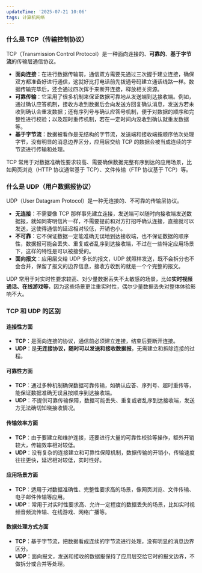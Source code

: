 ```yaml
---
updateTime: '2025-07-21 10:06'
tags: 计算机网络
---
```

### 什么是 TCP（传输控制协议）

TCP（Transmission Control Protocol）是一种面向连接的、**可靠的**、**基于字节流**的传输层通信协议。

- **面向连接**：在进行数据传输前，通信双方需要先通过三次握手建立连接，确保双方都准备好进行通信，这就好比打电话前先拨通号码建立通话线路一样。数据传输完毕后，还会通过四次挥手来断开连接，释放相关资源。
- **可靠传输**：它采用了很多机制来保证数据可靠地从发送端到达接收端。例如，通过确认应答机制，接收方收到数据后会向发送方回复确认消息，发送方若未收到确认会重发数据；还有序列号与确认应答号机制，便于对数据的顺序和完整性进行校验；以及超时重传机制，若在一定时间内没收到确认就重发数据等。
- **基于字节流**：数据被看作是无结构的字节流，发送端和接收端按顺序依次处理字节，没有明显的消息边界区分，应用层交给 TCP 的数据会被当成连续的字节流进行传输和处理。

TCP 常用于对数据准确性要求较高、需要确保数据完整有序到达的应用场景，比如网页浏览（HTTP 协议通常基于 TCP）、文件传输（FTP 协议基于 TCP）等。

### 什么是 UDP（用户数据报协议）

UDP（User Datagram Protocol）是一种无连接的、不可靠的传输层协议。

- **无连接**：不需要像 TCP 那样事先建立连接，发送端可以随时向接收端发送数据报，就如同寄明信片一样，不需要提前和对方打招呼确认连接，直接就可以发送，这使得通信的延迟相对较低，开销也小。
- **不可靠**：它不保证数据一定能准确无误地到达接收端，也不保证数据的顺序性，数据报可能会丢失、重复或者乱序到达接收端，不过在一些特定应用场景下，这样的特性是可以被接受的。
- **面向报文**：应用层交给 UDP 多长的报文，UDP 就照样发送，既不会拆分也不会合并，保留了报文的边界信息，接收方收到的就是一个个完整的报文。

UDP 常用于对实时性要求较高、对少量数据丢失不太敏感的场景，比如**实时视频通话、在线游戏等**，因为这些场景更注重实时性，偶尔少量数据丢失对整体体验影响不大。

### TCP 和 UDP 的区别

#### 连接性方面

- **TCP**：是面向连接的协议，通信前必须建立连接，结束后要断开连接。
- **UDP**：是**无连接协议，随时可以发送和接收数据报**，无需建立和拆除连接的过程。

#### 可靠性方面

- **TCP**：通过多种机制确保数据可靠传输，如确认应答、序列号、超时重传等，能保证数据准确无误且按顺序到达接收端。
- **UDP**：不提供可靠传输保障，数据可能丢失、重复或者乱序到达接收端，发送方无法确切知晓接收情况。

#### 传输效率方面

- **TCP**：由于要建立和维护连接，还要进行大量的可靠性校验等操作，额外开销较大，传输效率相对较低。
- **UDP**：没有复杂的连接建立和可靠性保障机制，数据传输的开销小，传输速度往往更快，延迟相对较低，实时性好。

#### 应用场景方面

- **TCP**：适用于对数据准确性、完整性要求高的场景，像网页浏览、文件传输、电子邮件传输等应用。
- **UDP**：常用于对实时性要求高、允许一定程度的数据丢失的场景，比如实时视频音频流传输、在线游戏、网络广播等。

#### 数据处理方式方面

- **TCP**：基于字节流，把数据看成连续的字节流进行处理，没有明显的消息边界区分。
- **UDP**：面向报文，发送和接收的数据报保持了应用层交给它时的报文边界，不做拆分或合并等处理。
